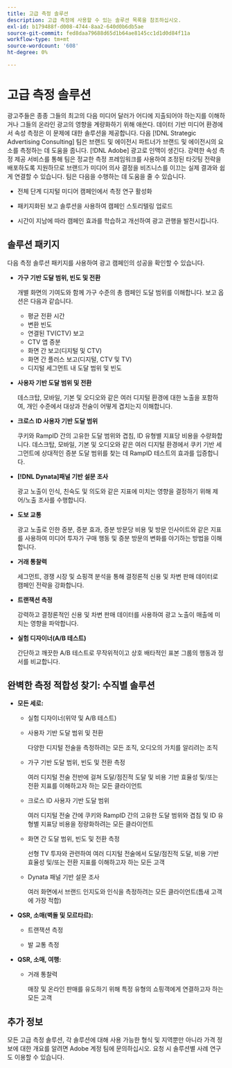 ```yaml
---
title: 고급 측정 솔루션
description: 고급 측정에 사용할 수 있는 솔루션 목록을 참조하십시오.
exl-id: b179488f-d008-4744-8aa2-640d0b6db5ae
source-git-commit: fed8daa79688d65d1b64ae8145cc1d1d0d84f11a
workflow-type: tm+mt
source-wordcount: '608'
ht-degree: 0%

---
```


# 고급 측정 솔루션

광고주들은 종종 그들의 최고의 다음 미디어 달러가 어디에 지출되어야 하는지를 이해하거나 그들의 온라인 광고의 영향을 계량화하기 위해 애쓴다. 데이터 기반 미디어 환경에서 속성 측정은 이 문제에 대한 솔루션을 제공합니다. 다음 [!DNL Strategic Advertising Consulting] 팀은 브랜드 및 에이전시 파트너가 브랜드 및 에이전시의 요소를 측정하는 데 도움을 줍니다. [!DNL Adobe] 광고로 인맥이 생긴다. 강력한 속성 측정 제공 서비스를 통해 팀은 정교한 측정 프레임워크를 사용하여 조정된 타깃팅 전략을 배포하도록 지원하므로 브랜드가 미디어 의사 결정을 비즈니스를 이끄는 실제 결과와 쉽게 연결할 수 있습니다. 팀은 다음을 수행하는 데 도움을 줄 수 있습니다.

* 전체 단계 디지털 미디어 캠페인에서 측정 연구 활성화

* 패키지화된 보고 솔루션을 사용하여 캠페인 스토리텔링 업로드

* 시간이 지남에 따라 캠페인 효과를 학습하고 개선하여 광고 관행을 발전시킵니다.

## 솔루션 패키지

다음 측정 솔루션 패키지를 사용하여 광고 캠페인의 성공을 확인할 수 있습니다.

* **가구 기반 도달 범위, 빈도 및 전환**

  개별 화면의 기여도와 함께 가구 수준의 총 캠페인 도달 범위를 이해합니다. 보고 옵션은 다음과 같습니다.

   * 평균 전환 시간
   * 변환 빈도
   * 연결된 TV(CTV) 보고
   * CTV 앱 증분
   * 화면 간 보고(디지털 및 CTV)
   * 화면 간 플러스 보고(디지털, CTV 및 TV)
   * 디지털 세그먼트 내 도달 범위 및 빈도

* **사용자 기반 도달 범위 및 전환**

  데스크탑, 모바일, 기본 및 오디오와 같은 여러 디지털 환경에 대한 노출을 포함하여, 개인 수준에서 대상과 전술이 어떻게 겹치는지 이해합니다.

* **크로스 ID 사용자 기반 도달 범위**

  쿠키와 RampID 간의 고유한 도달 범위와 겹침, ID 유형별 지표당 비용을 수량화합니다. 데스크탑, 모바일, 기본 및 오디오와 같은 여러 디지털 환경에서 쿠키 기반 세그먼트에 상대적인 증분 도달 범위를 찾는 데 RampID 테스트의 효과를 입증합니다.

* **[!DNL Dynata]패널 기반 설문 조사**

  광고 노출이 인식, 친숙도 및 의도와 같은 지표에 미치는 영향을 결정하기 위해 제어/노출 조사를 수행합니다.

* **도보 교통**

  광고 노출로 인한 증분, 증분 효과, 증분 방문당 비용 및 방문 인사이트와 같은 지표를 사용하여 미디어 투자가 구매 행동 및 증분 방문의 변화를 야기하는 방법을 이해합니다.

* **거래 통찰력**

  세그먼트, 경쟁 시장 및 쇼핑객 분석을 통해 결정론적 신용 및 차변 판매 데이터로 캠페인 전략을 강화합니다.

* **트랜잭션 측정**

  강력하고 결정론적인 신용 및 차변 판매 데이터를 사용하여 광고 노출이 매출에 미치는 영향을 파악합니다.

* **실험 디자이너(A/B 테스트)**

  간단하고 깨끗한 A/B 테스트로 무작위적이고 상호 배타적인 표본 그룹의 행동과 정서를 비교합니다.

## 완벽한 측정 적합성 찾기: 수직별 솔루션

* **모든 세로:**

   * 실험 디자이너(위약 및 A/B 테스트)

   * 사용자 기반 도달 범위 및 전환

     다양한 디지털 전술을 측정하려는 모든 조직, 오디오의 가치를 알리려는 조직

   * 가구 기반 도달 범위, 빈도 및 전환 측정

     여러 디지털 전술 전반에 걸쳐 도달/점진적 도달 및 비용 기반 효율성 및/또는 전환 지표를 이해하고자 하는 모든 클라이언트

   * 크로스 ID 사용자 기반 도달 범위

     여러 디지털 전술 간에 쿠키와 RampID 간의 고유한 도달 범위와 겹침 및 ID 유형별 지표당 비용을 정량화하려는 모든 클라이언트

   * 화면 간 도달 범위, 빈도 및 전환 측정

     선형 TV 투자와 관련하여 여러 디지털 전술에서 도달/점진적 도달, 비용 기반 효율성 및/또는 전환 지표를 이해하고자 하는 모든 고객

   * Dynata 패널 기반 설문 조사

     여러 화면에서 브랜드 인지도와 인식을 측정하려는 모든 클라이언트(틈새 고객에 가장 적합)

* **QSR, 소매(벽돌 및 모르타르):**

   * 트랜잭션 측정

   * 발 교통 측정

* **QSR, 소매, 여행:**

   * 거래 통찰력

     매장 및 온라인 판매를 유도하기 위해 특정 유형의 쇼핑객에게 연결하고자 하는 모든 고객

## 추가 정보

모든 고급 측정 솔루션, 각 솔루션에 대해 사용 가능한 형식 및 지역뿐만 아니라 가격 정보에 대한 개요를 알려면 Adobe 계정 팀에 문의하십시오. 요청 시 솔루션별 사례 연구도 이용할 수 있습니다.
